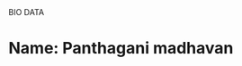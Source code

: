 <!DOCTYPE>
<html>
  <head>
    BIO DATA
  </head>
  <body>
    <h1>Name: Panthagani madhavan</h1>
  </body>
  </html>
  
